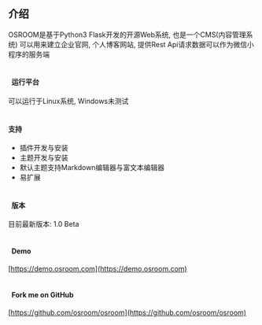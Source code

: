 ## 介绍

OSROOM是基于Python3 Flask开发的开源Web系统, 也是一个CMS(内容管理系统)
可以用来建立企业官网, 个人博客网站, 提供Rest Api请求数据可以作为微信小程序的服务端
<br/><br/>
#### &nbsp;&nbsp;运行平台
可以运行于Linux系统, Windows未测试
<br/><br/>
#### 支持
- 插件开发与安装
- 主题开发与安装
- 默认主题支持Markdown编辑器与富文本编辑器
- 易扩展
<br/><br/>
#### &nbsp;&nbsp;版本
目前最新版本: 1.0 Beta
<br/><br/>
#### &nbsp;&nbsp;Demo
[https://demo.osroom.com](https://demo.osroom.com)
<br/><br/>
#### &nbsp;&nbsp;Fork me on GitHub
[https://github.com/osroom/osroom](https://github.com/osroom/osroom)
